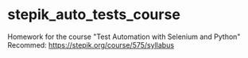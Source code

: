 # stepik_auto_tests_course
Homework for the course "Test Automation with Selenium and Python"
Recommed: https://stepik.org/course/575/syllabus